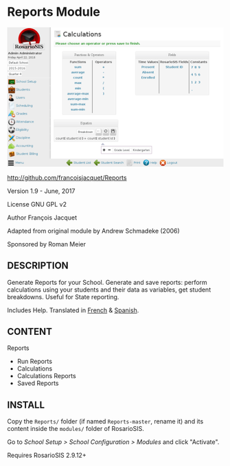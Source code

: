 Reports Module
==============

![screenshot](https://raw.githubusercontent.com/francoisjacquet/Reports/master/screenshot.png)

http://github.com/francoisjacquet/Reports

Version 1.9 - June, 2017

License GNU GPL v2

Author François Jacquet

Adapted from original module by Andrew Schmadeke (2006)

Sponsored by Roman Meier

DESCRIPTION
-----------
Generate Reports for your School. Generate and save reports: perform calculations using your students and their data as variables, get student breakdowns. Useful for State reporting.

Includes Help.
Translated in [French](https://www.rosariosis.org/fr/reports-module/) & [Spanish](https://www.rosariosis.org/es/reports-module/).


CONTENT
-------
Reports
- Run Reports
- Calculations
- Calculations Reports
- Saved Reports

INSTALL
-------
Copy the `Reports/` folder (if named `Reports-master`, rename it) and its content inside the `modules/` folder of RosarioSIS.

Go to _School Setup > School Configuration > Modules_ and click "Activate".

Requires RosarioSIS 2.9.12+
